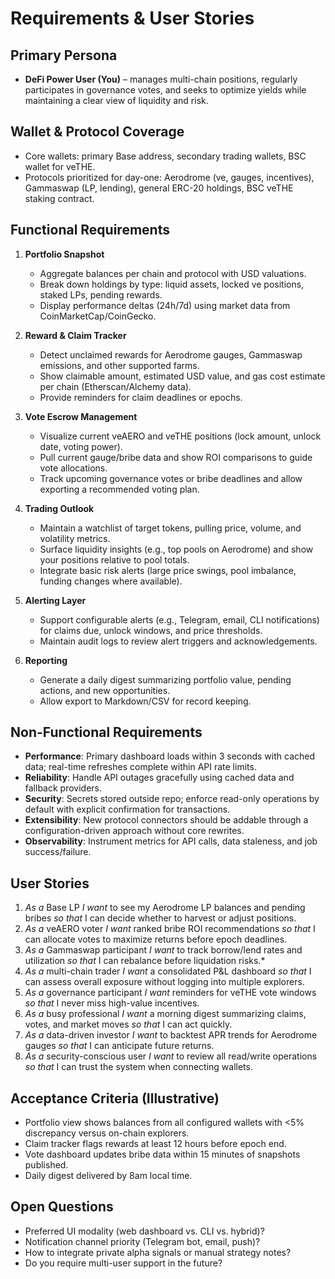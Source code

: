 # Requirements & User Stories

## Primary Persona
- **DeFi Power User (You)** – manages multi-chain positions, regularly participates in governance votes, and seeks to optimize yields while maintaining a clear view of liquidity and risk.

## Wallet & Protocol Coverage
- Core wallets: primary Base address, secondary trading wallets, BSC wallet for veTHE.
- Protocols prioritized for day-one: Aerodrome (ve, gauges, incentives), Gammaswap (LP, lending), general ERC-20 holdings, BSC veTHE staking contract.

## Functional Requirements
1. **Portfolio Snapshot**
   - Aggregate balances per chain and protocol with USD valuations.
   - Break down holdings by type: liquid assets, locked ve positions, staked LPs, pending rewards.
   - Display performance deltas (24h/7d) using market data from CoinMarketCap/CoinGecko.

2. **Reward & Claim Tracker**
   - Detect unclaimed rewards for Aerodrome gauges, Gammaswap emissions, and other supported farms.
   - Show claimable amount, estimated USD value, and gas cost estimate per chain (Etherscan/Alchemy data).
   - Provide reminders for claim deadlines or epochs.

3. **Vote Escrow Management**
   - Visualize current veAERO and veTHE positions (lock amount, unlock date, voting power).
   - Pull current gauge/bribe data and show ROI comparisons to guide vote allocations.
   - Track upcoming governance votes or bribe deadlines and allow exporting a recommended voting plan.

4. **Trading Outlook**
   - Maintain a watchlist of target tokens, pulling price, volume, and volatility metrics.
   - Surface liquidity insights (e.g., top pools on Aerodrome) and show your positions relative to pool totals.
   - Integrate basic risk alerts (large price swings, pool imbalance, funding changes where available).

5. **Alerting Layer**
   - Support configurable alerts (e.g., Telegram, email, CLI notifications) for claims due, unlock windows, and price thresholds.
   - Maintain audit logs to review alert triggers and acknowledgements.

6. **Reporting**
   - Generate a daily digest summarizing portfolio value, pending actions, and new opportunities.
   - Allow export to Markdown/CSV for record keeping.

## Non-Functional Requirements
- **Performance**: Primary dashboard loads within 3 seconds with cached data; real-time refreshes complete within API rate limits.
- **Reliability**: Handle API outages gracefully using cached data and fallback providers.
- **Security**: Secrets stored outside repo; enforce read-only operations by default with explicit confirmation for transactions.
- **Extensibility**: New protocol connectors should be addable through a configuration-driven approach without core rewrites.
- **Observability**: Instrument metrics for API calls, data staleness, and job success/failure.

## User Stories
1. *As a* Base LP *I want* to see my Aerodrome LP balances and pending bribes *so that* I can decide whether to harvest or adjust positions.
2. *As a* veAERO voter *I want* ranked bribe ROI recommendations *so that* I can allocate votes to maximize returns before epoch deadlines.
3. *As a* Gammaswap participant *I want* to track borrow/lend rates and utilization *so that* I can rebalance before liquidation risks.*
4. *As a* multi-chain trader *I want* a consolidated P&L dashboard *so that* I can assess overall exposure without logging into multiple explorers.
5. *As a* governance participant *I want* reminders for veTHE vote windows *so that* I never miss high-value incentives.
6. *As a* busy professional *I want* a morning digest summarizing claims, votes, and market moves *so that* I can act quickly.
7. *As a* data-driven investor *I want* to backtest APR trends for Aerodrome gauges *so that* I can anticipate future returns.
8. *As a* security-conscious user *I want* to review all read/write operations *so that* I can trust the system when connecting wallets.

## Acceptance Criteria (Illustrative)
- Portfolio view shows balances from all configured wallets with <5% discrepancy versus on-chain explorers.
- Claim tracker flags rewards at least 12 hours before epoch end.
- Vote dashboard updates bribe data within 15 minutes of snapshots published.
- Daily digest delivered by 8am local time.

## Open Questions
- Preferred UI modality (web dashboard vs. CLI vs. hybrid)?
- Notification channel priority (Telegram bot, email, push)?
- How to integrate private alpha signals or manual strategy notes?
- Do you require multi-user support in the future?
